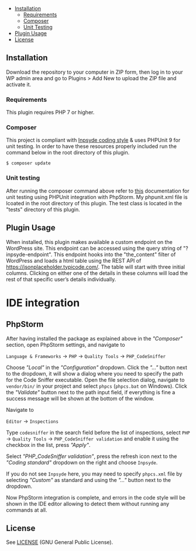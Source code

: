 * [Installation](#installation)
    + [Requirements](#requirements)
    + [Composer](#composer)
    + [Unit Testing](#unit-testing)
* [Plugin Usage](#plugin-usage)
* [License](#license)

## Installation
Download the repository to your computer in ZIP form, then log in to your WP admin area and go to Plugins > Add New to upload the ZIP file and activate it.

### Requirements

This plugin requires PHP 7 or higher.

### Composer

This project is compliant with [Inpsyde coding style](https://github.com/inpsyde/php-coding-standards) & uses PHPUnit 9 for unit testing. In order to have these resources properly included run the command below in the root directory of this plugin.

```
$ composer update
```

### Unit testing
After running the composer command above refer to [this](https://www.jetbrains.com/help/phpstorm/using-phpunit-framework.html) documentation for unit testing using PHPUnit integration with PhpStorm. My phpunit.xml file is lcoated in the root directory of this plugin. The test class is located in the "tests" directory of this plugin.

## Plugin Usage
When installed, this plugin makes available a custom endpoint on the WordPress site. This endpoint can be accessed using the query string of "?inpsyde-endpoint". This endpoint hooks into the "the_content" filter of WordPress and loads a html table using the REST API of https://jsonplaceholder.typicode.com/. The table will start with three initial columns. Clicking on either one of the details in these columns will load the rest of that specific user’s details individually.

# IDE integration

## PhpStorm

After having installed the package as explained above in the _"Composer"_ section,
open PhpStorm settings, and navigate to

`Language & Frameworks` ->  `PHP` -> `Quality Tools` -> `PHP_CodeSniffer`

Choose _"Local"_ in the _"Configuration"_ dropdown.
Click the _"..."_ button next to the dropdown, it will show a dialog
where you need to specify the path for the Code Sniffer executable.
Open the file selection dialog, navigate to `vendor/bin/` in your project and select `phpcs` (`phpcs.bat` on Windows). 
Click the _"Validate"_ button next to the path input field, if everything is fine
a success message will be shown at the bottom of the window.

Navigate to

`Editor` ->  `Inspections`

Type `codesniffer` in the search field before the list of inspections, select `PHP` -> `Quality Tools` -> `PHP_CodeSniffer validation` and enable it using the checkbox in the list, press _"Apply"_.

Select  _"PHP_CodeSniffer validation"_, press the refresh icon next to the _"Coding standard"_ dropdown on the right and choose `Inpsyde`.

If you do not see `Inpsyde` here, you may need to specify `phpcs.xml` file by selecting _"Custom"_ as standard and using the _"..."_ button next to the dropdown.

Now PhpStorm integration is complete, and errors in the code style will be shown in the IDE editor
allowing to detect them without running any commands at all.

## License

See [LICENSE](LICENSE) (GNU General Public License).
